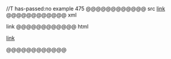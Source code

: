 //T has-passed:no
example 475
@@@@@@@@@@@@ src
[link](/url "title")
@@@@@@@@@@@@ xml
<?xml version="1.0" encoding="UTF-8"?>
<!DOCTYPE document SYSTEM "CommonMark.dtd">
<document xmlns="http://commonmark.org/xml/1.0">
  <paragraph>
    <link destination="/url &quot;title&quot;" title="">
      <text>link</text>
    </link>
  </paragraph>
</document>
@@@@@@@@@@@@ html
<p><a href="/url%C2%A0%22title%22">link</a></p>
@@@@@@@@@@@@
